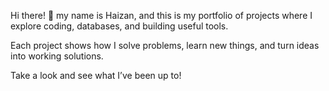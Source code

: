 Hi there! 👋 my name is Haizan, and this is my portfolio of projects where I explore coding, databases, and building useful tools. 

Each project shows how I solve problems, learn new things, and turn ideas into working solutions. 

Take a look and see what I’ve been up to!
